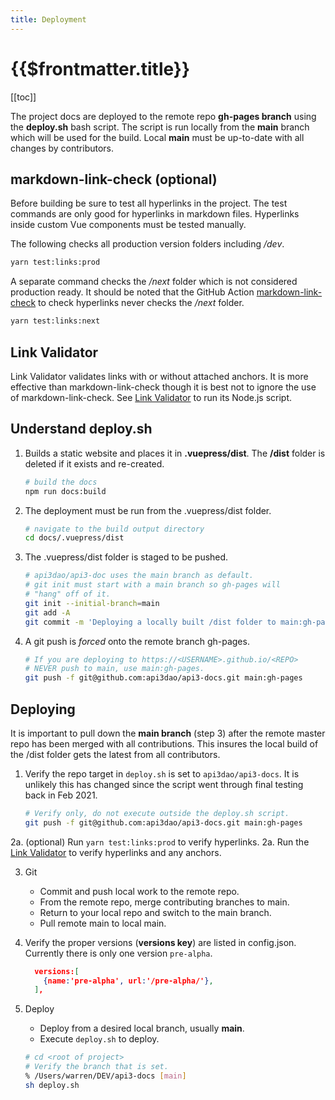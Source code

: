 ```yaml
---
title: Deployment
---
```


# {{$frontmatter.title}}

<TocHeader />
[[toc]]

The project docs are deployed to the remote repo **gh-pages branch** using the
**deploy.sh** bash script. The script is run locally from the **main** branch
which will be used for the build. Local **main** must be up-to-date with all
changes by contributors.

## markdown-link-check (optional)

Before building be sure to test all hyperlinks in the project. The test commands
are only good for hyperlinks in markdown files. Hyperlinks inside custom Vue
components must be tested manually.

The following checks all production version folders including _/dev_.

```bash
yarn test:links:prod
```

A separate command checks the _/next_ folder which is not considered production
ready. It should be noted that the GitHub Action
[markdown-link-check](./github-actions.md#markdown-link-check) to check
hyperlinks never checks the _/next_ folder.

```bash
yarn test:links:next
```

## Link Validator

Link Validator validates links with or without attached anchors. It is more
effective than markdown-link-check though it is best not to ignore the use of
markdown-link-check. See [Link Validator](link-validator.md) to run its Node.js
script.

## Understand deploy.sh

1. Builds a static website and places it in **.vuepress/dist**. The **/dist**
   folder is deleted if it exists and re-created.

   ```bash
   # build the docs
   npm run docs:build
   ```

2. The deployment must be run from the .vuepress/dist folder.

   ```bash
   # navigate to the build output directory
   cd docs/.vuepress/dist
   ```

3. The .vuepress/dist folder is staged to be pushed.

   ```bash
   # api3dao/api3-doc uses the main branch as default.
   # git init must start with a main branch so gh-pages will
   # "hang" off of it.
   git init --initial-branch=main
   git add -A
   git commit -m 'Deploying a locally built /dist folder to main:gh-pages as its own commit history.'
   ```

4. A git push is _forced_ onto the remote branch gh-pages.

   ```bash
   # If you are deploying to https://<USERNAME>.github.io/<REPO>
   # NEVER push to main, use main:gh-pages.
   git push -f git@github.com:api3dao/api3-docs.git main:gh-pages
   ```

## Deploying

It is important to pull down the **main branch** (step 3) after the remote
master repo has been merged with all contributions. This insures the local build
of the /dist folder gets the latest from all contributors.

1. Verify the repo target in `deploy.sh` is set to `api3dao/api3-docs`. It is
   unlikely this has changed since the script went through final testing back in
   Feb 2021.

   ```bash
   # Verify only, do not execute outside the deploy.sh script.
   git push -f git@github.com:api3dao/api3-docs.git main:gh-pages
   ```

2a. (optional) Run `yarn test:links:prod` to verify hyperlinks. 2a. Run the
[Link Validator](link-validator.md) to verify hyperlinks and any anchors.

3. Git

   - Commit and push local work to the remote repo.
   - From the remote repo, merge contributing branches to main.
   - Return to your local repo and switch to the main branch.
   - Pull remote main to local main.

4. Verify the proper versions (**versions key**) are listed in config.json.
   Currently there is only one version `pre-alpha`.

   ```json
     versions:[
       {name:'pre-alpha', url:'/pre-alpha/'},
     ],
   ```

5. Deploy

   - Deploy from a desired local branch, usually **main**.
   - Execute `deploy.sh` to deploy.

   ```bash
   # cd <root of project>
   # Verify the branch that is set.
   % /Users/warren/DEV/api3-docs [main]
   sh deploy.sh
   ```
